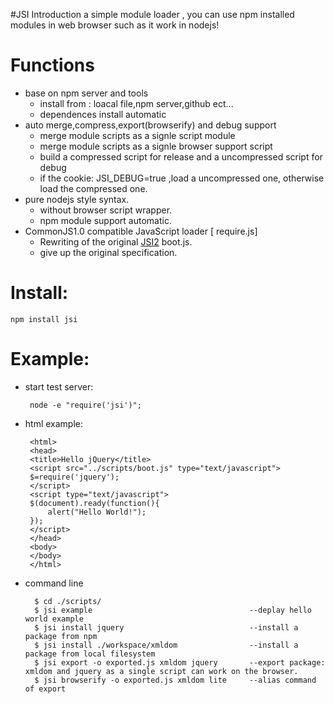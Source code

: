 #JSI Introduction
a simple module  loader , you can use npm installed modules in web browser such as it work in nodejs!

Functions
=====
 * base on npm server and tools
 	* install from : loacal file,npm server,github ect...
 	* dependences install automatic
 * auto merge,compress,export(browserify) and debug support
 	* merge module scripts as a signle script module
 	* merge module scripts as a signle browser support script
 	* build a compressed script for release and a uncompressed script for debug 
 	* if the cookie: JSI_DEBUG=true ,load a uncompressed one, otherwise load the compressed one.
 * pure nodejs style syntax.
	* without browser script wrapper.
 	* npm module support  automatic.
 * CommonJS1.0 compatible JavaScript loader [ require.js]
 	* Rewriting of the original [JSI2](http://www.xidea.org/project/jsi) boot.js.
 	* give up the original specification.
   
Install:
=====
	npm install jsi
	
Example:
=====
 * start test server:
 
		node -e "require('jsi')";
		
 * html example:

		<html> 
		<head>
		<title>Hello jQuery</title> 
		<script src="../scripts/boot.js" type="text/javascript">
		$=require('jquery');
		</script> 
		<script type="text/javascript"> 
		$(document).ready(function(){ 
			alert("Hello World!"); 
		}); 
		</script> 
		</head> 
		<body> 
		</body> 
		</html> 

* command line
	
		$ cd ./scripts/
		$ jsi example 									--deplay hello world example
		$ jsi install jquery							--install a package from npm
		$ jsi install ./workspace/xmldom				--install a package from local filesystem
		$ jsi export -o exported.js xmldom jquery		--export package: xmldom and jquery as a single script can work on the browser.
		$ jsi browserify -o exported.js xmldom lite		--alias command of export

